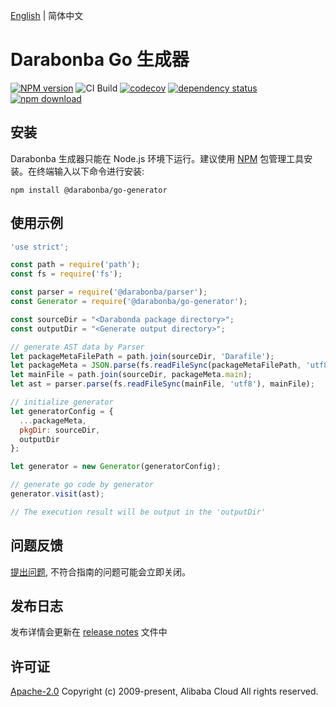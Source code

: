 [English](/README.md) | 简体中文

# Darabonba Go 生成器

[![NPM version][npm-image]][npm-url]
![CI Build][action-url]
[![codecov][cov-image]][cov-url]
[![dependency status][deps-image]][deps-url]
[![npm download][download-image]][download-url]

[npm-image]: https://img.shields.io/npm/v/@darabonba/go-generator.svg?style=flat-square
[npm-url]: https://npmjs.org/package/@darabonba/go-generator
[cov-image]: https://codecov.io/gh/aliyun/darabonba-go-generator/branch/master/graph/badge.svg
[cov-url]: https://codecov.io/gh/aliyun/darabonba-go-generator
[deps-image]: https://img.shields.io/librariesio/release/npm/@darabonba/go-generator
[deps-url]: https://libraries.io/npm/@darabonba%2Fgo-generator
[download-image]: https://img.shields.io/npm/dm/@darabonba/go-generator.svg?style=flat-square
[download-url]: https://npmjs.org/package/@darabonba/go-generator
[action-url]: https://github.com/aliyun/darabonba-go-generator/actions/workflows/node.js.yml/badge.svg

## 安装

Darabonba 生成器只能在 Node.js 环境下运行。建议使用 [NPM](https://www.npmjs.com/) 包管理工具安装。在终端输入以下命令进行安装:

```shell
npm install @darabonba/go-generator
```

## 使用示例

```js
'use strict';

const path = require('path');
const fs = require('fs');

const parser = require('@darabonba/parser');
const Generator = require('@darabonba/go-generator');

const sourceDir = "<Darabonda package directory>";
const outputDir = "<Generate output directory>";

// generate AST data by Parser
let packageMetaFilePath = path.join(sourceDir, 'Darafile');
let packageMeta = JSON.parse(fs.readFileSync(packageMetaFilePath, 'utf8'));
let mainFile = path.join(sourceDir, packageMeta.main);
let ast = parser.parse(fs.readFileSync(mainFile, 'utf8'), mainFile);

// initialize generator
let generatorConfig = {
  ...packageMeta,
  pkgDir: sourceDir,
  outputDir
};

let generator = new Generator(generatorConfig);

// generate go code by generator
generator.visit(ast);

// The execution result will be output in the 'outputDir'
```

## 问题反馈

[提出问题](https://github.com/aliyun/darabonba-go-generator/issues/new/choose), 不符合指南的问题可能会立即关闭。

## 发布日志

发布详情会更新在 [release notes](/CHANGELOG.md) 文件中

## 许可证

[Apache-2.0](/LICENSE)
Copyright (c) 2009-present, Alibaba Cloud All rights reserved.